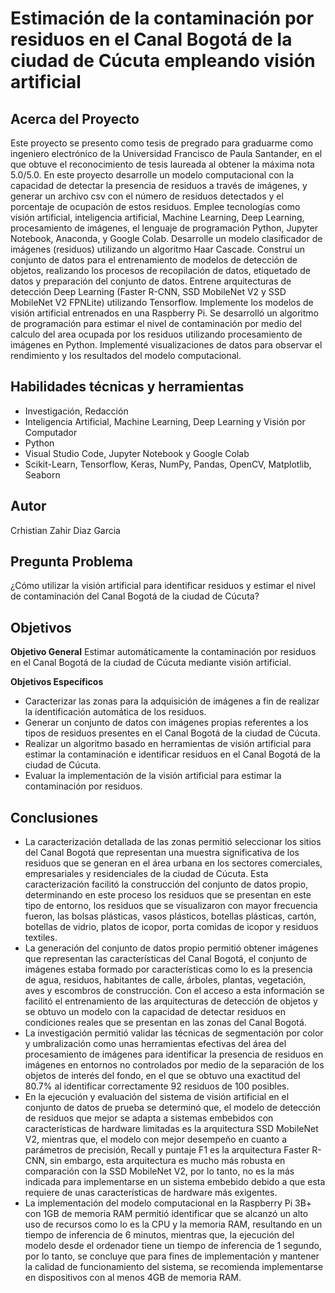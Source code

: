 # Estimación de la contaminación por residuos en el Canal Bogotá de la ciudad de Cúcuta empleando visión artificial

## Acerca del Proyecto
Este proyecto se presento como tesis de pregrado para graduarme como ingeniero electrónico de la Universidad Francisco de Paula Santander, en el que obtuve el reconocimiento de tesis laureada al obtener la máxima nota 5.0/5.0.
En este proyecto desarrolle un modelo computacional con la capacidad de detectar la presencia de residuos a través de imágenes, y generar un archivo csv con el número de residuos detectados y el porcentaje de ocupación de estos residuos. Emplee tecnologías como visión artificial, inteligencia artificial, Machine Learning, Deep Learning, procesamiento de imágenes, el lenguaje de programación Python, Jupyter Notebook, Anaconda, y Google Colab. Desarrolle un modelo clasificador de imágenes (residuos) utilizando un algoritmo Haar Cascade.
Construí un conjunto de datos para el entrenamiento de modelos de detección de objetos, realizando los procesos de recopilación de datos, etiquetado de datos y preparación del conjunto de datos. Entrene arquitecturas de detección Deep Learning (Faster R-CNN, SSD MobileNet V2 y SSD MobileNet V2 FPNLite) utilizando Tensorflow. Implemente los modelos de visión artificial entrenados en una Raspberry Pi. Se desarrolló un algoritmo de programación para estimar el nivel de contaminación por medio del calculo del area ocupada por los residuos utilizando procesamiento de imágenes en Python. Implementé visualizaciones de datos para observar el rendimiento y los resultados del modelo computacional.

## Habilidades técnicas y herramientas
- Investigación, Redacción
- Inteligencia Artificial, Machine Learning, Deep Learning y Visión por Computador
- Python
- Visual Studio Code, Jupyter Notebook y Google Colab
- Scikit-Learn, Tensorflow, Keras, NumPy, Pandas, OpenCV, Matplotlib, Seaborn

## Autor
Crhistian Zahir Diaz Garcia

## Pregunta Problema
¿Cómo utilizar la visión artificial para identificar residuos y estimar el nivel de contaminación del Canal Bogotá de la ciudad de Cúcuta?

## Objetivos

**Objetivo General**
Estimar automáticamente la contaminación por residuos en el Canal Bogotá de la ciudad de Cúcuta mediante visión artificial.

**Objetivos Específicos**
- Caracterizar las zonas para la adquisición de imágenes a fin de realizar la identificación automática de los residuos.
- Generar un conjunto de datos con imágenes propias referentes a los tipos de residuos presentes en el Canal Bogotá de la ciudad de Cúcuta.
- Realizar un algoritmo basado en herramientas de visión artificial para estimar la contaminación e identificar residuos en el Canal Bogotá de la ciudad de Cúcuta.
- Evaluar la implementación de la visión artificial para estimar la contaminación por residuos.

## Conclusiones
- La caracterización detallada de las zonas permitió seleccionar los sitios del Canal Bogotá que representan una muestra significativa de los residuos que se generan en el área urbana en los sectores comerciales, empresariales y residenciales de la ciudad de Cúcuta. Esta caracterización facilitó la construcción del conjunto de datos propio, determinando en este proceso los residuos que se presentan en este tipo de entorno, los residuos que se visualizaron con mayor frecuencia fueron, las bolsas plásticas, vasos plásticos, botellas plásticas, cartón, botellas de vidrio, platos de icopor, porta comidas de icopor y residuos textiles.
- La generación del conjunto de datos propio permitió obtener imágenes que representan las características del Canal Bogotá, el conjunto de imágenes estaba formado por características como lo es la presencia de agua, residuos, habitantes de calle, árboles, plantas, vegetación, aves y escombros de construcción. Con el acceso a esta información se facilitó el entrenamiento de las arquitecturas de detección de objetos y se obtuvo un modelo con la capacidad de detectar residuos en condiciones reales que se presentan en las zonas del Canal Bogotá.
- La investigación permitió validar las técnicas de segmentación por color y umbralización como unas herramientas efectivas del área del procesamiento de imágenes para identificar la presencia de residuos en imágenes en entornos no controlados por medio de la separación de los objetos de interés del fondo, en el que se obtuvo una exactitud del 80.7% al identificar correctamente 92 residuos de 100 posibles.
- En la ejecución y evaluación del sistema de visión artificial en el conjunto de datos de prueba se determinó que, el modelo de detección de residuos que mejor se adapta a sistemas embebidos con características de hardware limitadas es la arquitectura SSD MobileNet V2, mientras que, el modelo con mejor desempeño en cuanto a parámetros de precisión, Recall y puntaje F1 es la arquitectura Faster R-CNN, sin embargo, esta arquitectura es mucho más robusta en comparación con la SSD MobileNet V2, por lo tanto, no es la más indicada para implementarse en un sistema embebido debido a que esta requiere de unas características de hardware más exigentes.
- La implementación del modelo computacional en la Raspberry Pi 3B+ con 1GB de memoria RAM permitió identificar que se alcanzó un alto uso de recursos como lo es la CPU y la memoria RAM, resultando en un tiempo de inferencia de 6 minutos, mientras que, la ejecución del modelo desde el ordenador tiene un tiempo de inferencia de 1 segundo, por lo tanto, se concluye que para fines de implementación y mantener la calidad de funcionamiento del sistema, se recomienda implementarse en dispositivos con al menos 4GB de memoria RAM.

